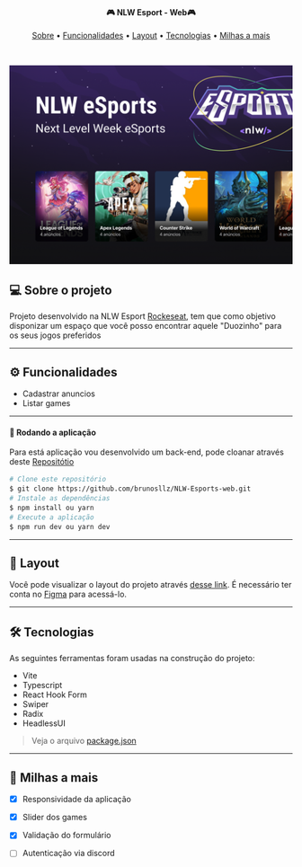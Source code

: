 
<h4 align="center">
 🎮 NLW Esport - Web🎮
</h4>

<p align="center">
  <a href="#--sobre-o-projeto">Sobre</a> •
  <a href="#-%EF%B8%8F-funcionalidades">Funcionalidades</a> •
  <a href="#--layout">Layout</a> •
  <a href="#--tecnologias">Tecnologias</a> •
  <a href="#--milhas-a-mais">Milhas a mais</a> 
</p>

<br/>

![](https://github.com/brunosllz/NLW-Esports-web/blob/main/src/assets/cover.png)

## [](https://github.com/brunosllz/Platform_lab#--sobre-o-projeto) 💻 Sobre o projeto

Projeto desenvolvido na NLW Esport [Rockeseat](https://www.rocketseat.com.br/), tem que como objetivo disponizar um espaço que você posso encontrar aquele "Duozinho" para os seus jogos preferidos

---

## [](https://github.com/brunosllz/Platform_lab#-%EF%B8%8F-funcionalidades) ⚙️ Funcionalidades

- Cadastrar anuncios
- Listar games

---

#### 🧭 Rodando a aplicação
Para está aplicação vou desenvolvido um back-end, pode cloanar através deste [Repositótio](https://github.com/brunosllz/NLW-Esports-Server)

```bash
# Clone este repositório
$ git clone https://github.com/brunosllz/NLW-Esports-web.git
# Instale as dependências
$ npm install ou yarn
# Execute a aplicação
$ npm run dev ou yarn dev

```

---

## [](https://github.com/brunosllz/Platform_lab#--layout) 🔖 Layout

Você pode visualizar o layout do projeto através [desse link](https://www.figma.com/community/file/1150897317533332617). É necessário ter conta no [Figma](http://figma.com/) para acessá-lo.

---

## [](https://github.com/brunosllz/Platform_lab#--tecnologias) 🛠 Tecnologias

As seguintes ferramentas foram usadas na construção do projeto:

- Vite
- Typescript
- React Hook Form
- Swiper
- Radix
- HeadlessUI


> Veja o arquivo [package.json](https://github.com/brunosllz/NLW-Esports-web/blob/main/package.json)
---

## [](https://github.com/brunosllz/Platform_lab#--milhas-a-mais) 🚀 Milhas a mais 

- [x] Responsividade da aplicação
- [x] Slider dos games
- [x] Validação do formulário
- [ ] Autenticação via discord

